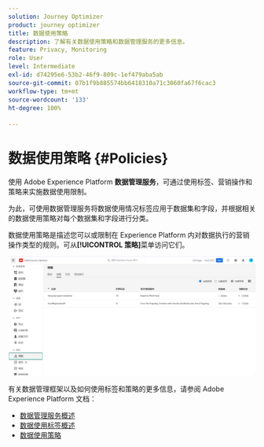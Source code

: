 ```yaml
---
solution: Journey Optimizer
product: journey optimizer
title: 数据使用策略
description: 了解有关数据使用策略和数据管理服务的更多信息。
feature: Privacy, Monitoring
role: User
level: Intermediate
exl-id: d74295e6-53b2-46f9-809c-1ef479aba5ab
source-git-commit: 07b1f9b885574bb6418310a71c3060fa67f6cac3
workflow-type: tm+mt
source-wordcount: '133'
ht-degree: 100%

---
```


# 数据使用策略 {#Policies}


使用 Adobe Experience Platform **数据管理服务**，可通过使用标签、营销操作和策略来实施数据使用限制。

为此，可使用数据管理服务将数据使用情况标签应用于数据集和字段，并根据相关的数据使用策略对每个数据集和字段进行分类。

数据使用策略是描述您可以或限制在 Experience Platform 内对数据执行的营销操作类型的规则。可从&#x200B;**[!UICONTROL 策略]**&#x200B;菜单访问它们。

![](assets/policies.png)

有关数据管理框架以及如何使用标签和策略的更多信息，请参阅 Adobe Experience Platform 文档：

* [数据管理服务概述](https://experienceleague.adobe.com/docs/experience-platform/data-governance/home.html?lang=zh-Hans)
* [数据使用标签概述](https://experienceleague.adobe.com/docs/experience-platform/data-governance/labels/overview.html?lang=zh-Hans)
* [数据使用策略](https://experienceleague.adobe.com/docs/experience-platform/data-governance/policies/overview.html?lang=zh-Hans)

